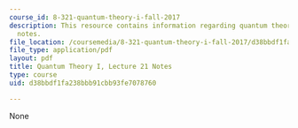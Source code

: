 ```yaml
---
course_id: 8-321-quantum-theory-i-fall-2017
description: This resource contains information regarding quantum theory I, lecture
  notes.
file_location: /coursemedia/8-321-quantum-theory-i-fall-2017/d38bbdf1fa238bbb91cbb93fe7078760_MIT8_321F17_lec21.pdf
file_type: application/pdf
layout: pdf
title: Quantum Theory I, Lecture 21 Notes
type: course
uid: d38bbdf1fa238bbb91cbb93fe7078760

---
```

None